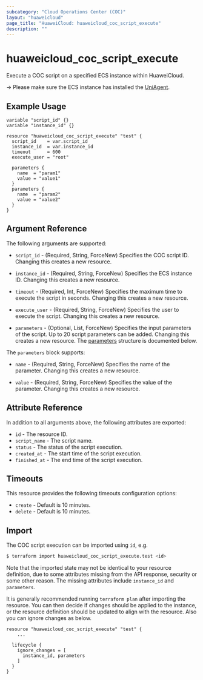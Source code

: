 ```yaml
---
subcategory: "Cloud Operations Center (COC)"
layout: "huaweicloud"
page_title: "HuaweiCloud: huaweicloud_coc_script_execute"
description: ""
---
```


# huaweicloud_coc_script_execute

Execute a COC script on a specified ECS instance within HuaweiCloud.

-> Please make sure the ECS instance has installed the [UniAgent](https://support.huaweicloud.com/intl/en-us/usermanual-aom2/agent_01_0005.html).

## Example Usage

```hcl
variable "script_id" {}
variable "instance_id" {}

resource "huaweicloud_coc_script_execute" "test" {
  script_id    = var.script_id
  instance_id  = var.instance_id
  timeout      = 600
  execute_user = "root"

  parameters {
    name  = "param1"
    value = "value1"
  }
  parameters {
    name  = "param2"
    value = "value2"
  }
}
```

## Argument Reference

The following arguments are supported:

* `script_id` - (Required, String, ForceNew) Specifies the COC script ID.
  Changing this creates a new resource.

* `instance_id` - (Required, String, ForceNew) Specifies the ECS instance ID.
  Changing this creates a new resource.

* `timeout` - (Required, Int, ForceNew) Specifies the maximum time to execute the script in seconds.
  Changing this creates a new resource.

* `execute_user` - (Required, String, ForceNew) Specifies the user to execute the script.
  Changing this creates a new resource.

* `parameters` - (Optional, List, ForceNew) Specifies the input parameters of the script.
  Up to 20 script parameters can be added. Changing this creates a new resource.
  The [parameters](#block--parameters) structure is documented below.

<a name="block--parameters"></a>
The `parameters` block supports:

* `name` - (Required, String, ForceNew) Specifies the name of the parameter. Changing this creates a new resource.

* `value` - (Required, String, ForceNew) Specifies the value of the parameter. Changing this creates a new resource.

## Attribute Reference

In addition to all arguments above, the following attributes are exported:

* `id` - The resource ID.
* `script_name` - The script name.
* `status` - The status of the script execution.
* `created_at` - The start time of the script execution.
* `finished_at` - The end time of the script execution.

## Timeouts

This resource provides the following timeouts configuration options:

* `create` - Default is 10 minutes.
* `delete` - Default is 10 minutes.

## Import

The COC script execution can be imported using `id`, e.g.

```bash
$ terraform import huaweicloud_coc_script_execute.test <id>
```

Note that the imported state may not be identical to your resource definition, due to some attributes missing from the
API response, security or some other reason. The missing attributes include `instance_id` and `parameters`.

It is generally recommended running `terraform plan` after importing the resource.
You can then decide if changes should be applied to the instance, or the resource definition should be updated to
align with the resource. Also you can ignore changes as below.

```hcl
resource "huaweicloud_coc_script_execute" "test" {
    ...

  lifecycle {
    ignore_changes = [
      instance_id, parameters
    ]
  }
}
```
